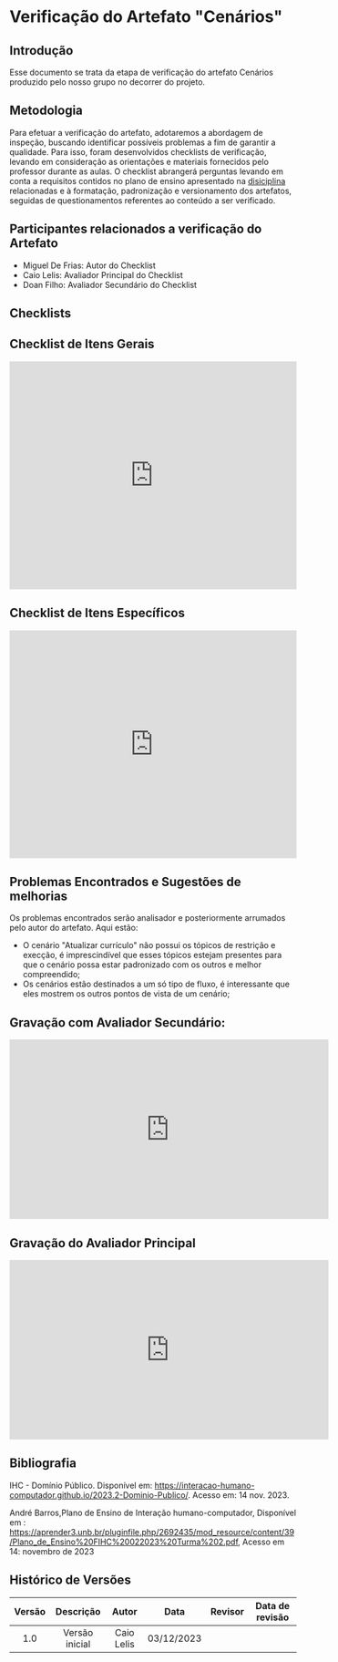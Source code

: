 # Verificação do Artefato "Cenários"

##  Introdução

Esse documento se trata da etapa de verificação do artefato Cenários produzido pelo nosso grupo no decorrer do projeto.


## Metodologia

Para efetuar a verificação do artefato, adotaremos a abordagem de inspeção, buscando identificar possíveis problemas a fim de garantir a qualidade. Para isso, foram desenvolvidos checklists de verificação, levando em consideração as orientações e materiais fornecidos pelo professor durante as aulas. O checklist abrangerá perguntas levando em conta a requisitos contidos no plano de ensino apresentado na [disiciplina](https://aprender3.unb.br/pluginfile.php/2692435/mod_resource/content/39/Plano_de_Ensino%20FIHC%20022023%20Turma%202.pdf) relacionadas e à formatação, padronização e versionamento dos artefatos, seguidas de questionamentos referentes ao conteúdo a ser verificado.


## Participantes relacionados a verificação do Artefato

-  Miguel De Frias: Autor do Checklist
- Caio Lelis: Avaliador Principal do Checklist
- Doan Filho: Avaliador Secundário do Checklist


## Checklists


## Checklist de Itens Gerais


<iframe src="https://docs.google.com/spreadsheets/d/e/2PACX-1vTjurOltQ8buLmH9JwC1dvm3DaijTZcAxl4NPrMj5TWQ7QSZPtleytC5Bz52ZHk8UchQ1J7pKPVKUmq/pubhtml?gid=1787653569&amp;single=true&amp;widget=true&amp;headers=false"width="100%" height="400" frameborder="0" scrolling="no"></iframe>

## Checklist de Itens Específicos

<iframe src="https://docs.google.com/spreadsheets/d/e/2PACX-1vTjurOltQ8buLmH9JwC1dvm3DaijTZcAxl4NPrMj5TWQ7QSZPtleytC5Bz52ZHk8UchQ1J7pKPVKUmq/pubhtml?gid=1176990763&amp;single=true&amp;widget=true&amp;headers=false"width="100%" height="400" frameborder="0" scrolling="no"></iframe>

## Problemas Encontrados e Sugestões de melhorias 

Os problemas encontrados serão analisador e posteriormente arrumados pelo autor do artefato. Aqui estão:

-  O cenário "Atualizar currículo" não possui os tópicos de restrição e execção, é imprescindível que esses tópicos estejam presentes para que o cenário possa estar padronizado com os outros e melhor compreendido;
-  Os cenários estão destinados a um só tipo de fluxo, é interessante que eles mostrem os outros pontos de vista de um cenário;


## Gravação com Avaliador Secundário:

<iframe width="560" height="315" src="https://www.youtube.com/embed/uTI_RkE6VHM?si=pYd3Qk1f5HpzTM24" title="YouTube video player" frameborder="0" allow="accelerometer; autoplay; clipboard-write; encrypted-media; gyroscope; picture-in-picture; web-share" allowfullscreen></iframe>

## Gravação do Avaliador Principal

<iframe width="560" height="315" src="https://www.youtube.com/embed/XfnCzAP2MFM?si=4VjJoGhpLemF6XSO" title="YouTube video player" frameborder="0" allow="accelerometer; autoplay; clipboard-write; encrypted-media; gyroscope; picture-in-picture; web-share" allowfullscreen></iframe>


## Bibliografia

IHC - Domínio Público. Disponível em: <https://interacao-humano-computador.github.io/2023.2-Dominio-Publico/>. Acesso em: 14 nov. 2023.

André Barros,Plano de Ensino de Interação humano-computador, Disponível em : <https://aprender3.unb.br/pluginfile.php/2692435/mod_resource/content/39/Plano_de_Ensino%20FIHC%20022023%20Turma%202.pdf>, Acesso em 14: novembro de 2023 



## **Histórico de Versões**

| Versão |          Descrição              |     Autor      |      Data      |   Revisor     |    Data de revisão    |  
|:------:|:-------------------------------:|:--------------:|:--------------:|:-------------:|:---------------------:|
|  1.0   | Versão inicial |  Caio Lelis   |   03/12/2023   |    |           |